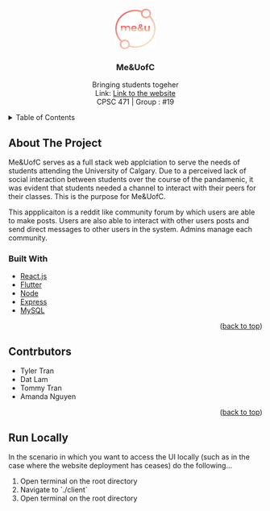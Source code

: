 <div id="top"></div>
<!--
*** Thanks for checking out the Best-README-Template. If you have a suggestion
*** that would make this better, please fork the repo and create a pull request
*** or simply open an issue with the tag "enhancement".
*** Don't forget to give the project a star!
*** Thanks again! Now go create something AMAZING! :D
-->

<!-- PROJECT SHIELDS -->
<!--
*** I'm using markdown "reference style" links for readability.
*** Reference links are enclosed in brackets [ ] instead of parentheses ( ).
*** See the bottom of this document for the declaration of the reference variables
*** for contributors-url, forks-url, etc. This is an optional, concise syntax you may use.
*** https://www.markdownguide.org/basic-syntax/#reference-style-links
-->

<!-- PROJECT LOGO -->
<br />
<div align="center">
  <a href="https://meanduofc.netlify.app/">
    <img src="client/src/assets/logo.svg" alt="Logo" width="80" height="80">
  </a>

<h3 align="center">Me&UofC</h3>

  <p align="center">
    Bringing students togeher
    <br/>
    Link: <a href="https://meanduofc.netlify.app/">Link to the website</a>
    <br/>
    CPSC 471 | Group : #19
  </p>
</div>

<!-- TABLE OF CONTENTS -->
<details>
  <summary>Table of Contents</summary>
  <ol>
    <li>
      <a href="#about-the-project">About The Project</a>
      <ul>
        <li><a href="#built-with">Built With</a></li>
      </ul>
    </li>
    <li>
      <a href="#about-the-project">Contributors</a>
    </li>
  </ol>
</details>

<!-- ABOUT THE PROJECT -->

## About The Project

Me&UofC serves as a full stack web applciation to serve the needs of students attending the University of Calgary. Due to a perceived lack of social interaction between students over the course of the pandamenic, it was evident that students needed a channel to interact with their peers for their classes. This is the purpose for Me&UofC.

This appplicaiton is a reddit like community forum by which users are able to make posts. Users are also able to interact with other users posts and send direct messages to other users in the system. Admins manage each community. 

### Built With

- [React.js](https://reactjs.org/)
- [Flutter](https://vuejs.org/)
- [Node](https://nodejs.org/)
- [Express](https://expressjs.com/)
- [MySQL](https://www.mysql.com/)

<p align="right">(<a href="#top">back to top</a>)</p>

## Contrbutors

- Tyler Tran
- Dat Lam
- Tommy Tran
- Amanda Nguyen

<p align="right">(<a href="#top">back to top</a>)</p>

## Run Locally

In the scenario in which you want to access the UI locally (such as in the case where the website deployment has ceases) do the following...

<ol>
  <li> Open terminal on the root directory</li>
  <li> Navigate to `./client` </li>
  <li> Open terminal on the root directory</li>
  </ol>
